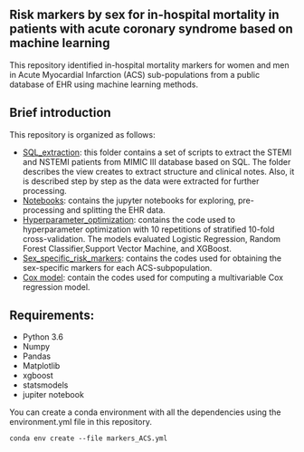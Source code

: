 ## Risk markers by sex for in-hospital mortality in patients with acute coronary syndrome based on machine learning

This repository identified in-hospital mortality markers for women and men in Acute Myocardial Infarction (ACS) sub-populations from a public database of EHR using machine learning methods.


## Brief introduction
This repository is organized as follows:

* [SQL_extraction](https://github.com/blancavazquez/Riskmarkers_AMI/tree/master/sql_extraction): this folder contains a set of scripts to extract the STEMI and NSTEMI patients from MIMIC III database based on SQL. The folder describes the view creates to extract structure and clinical notes. Also, it is described step by step as the data were extracted for further processing.
* [Notebooks](https://github.com/blancavazquez/Riskmarkers_AMI/tree/master/notebooks): contains the jupyter notebooks for exploring, pre-processing and splitting the EHR data.
* [Hyperparameter_optimization](https://github.com/blancavazquez/Riskmarkers_AMI/tree/master/hyperparameter_optimization): contains the code used to hyperparameter optimization with 10 repetitions of stratified 10-fold cross-validation. The models evaluated Logistic Regression, Random Forest Classifier,Support Vector Machine, and XGBoost.
* [Sex_specific_risk_markers](https://github.com/blancavazquez/Riskmarkers_AMI/tree/master/sex_specific_risk_markers): contains the codes used for obtaining the sex-specific markers for each ACS-subpopulation. 
* [Cox model](https://github.com/blancavazquez/Riskmarkers_AMI/tree/master/cox_model): contain the codes used for computing a multivariable Cox regression model.

## Requirements:
* Python 3.6
* Numpy
* Pandas
* Matplotlib
* xgboost
* statsmodels
* jupiter notebook

You can create a conda environment with all the dependencies using the environment.yml file in this repository.

```
conda env create --file markers_ACS.yml
```
